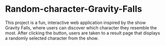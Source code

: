 # Random-character-Gravity-Falls
This project is a fun, interactive web application inspired by the show Gravity Falls, where users can discover which character they resemble the most. After clicking the button, users are taken to a result page that displays a randomly selected character from the show.
